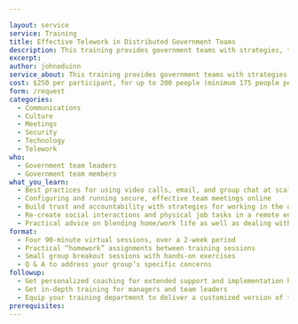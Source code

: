 ```yaml
---

layout: service
service: Training
title: Effective Telework in Distributed Government Teams
description: This training provides government teams with strategies, tools, and best practices for working together effectively in a distributed (remote/telework) model.
excerpt: 
author: johnoduinn
service_about: This training provides government teams with strategies, tools, and best practices for working together effectively in a distributed (remote/telework) model. These skills increase your agency’s resilience by improving team performance, streamlining communications, and modernizing workflows for better collaboration.
cost: $250 per participant, for up to 200 people (minimum 175 people per cohort)
form: /request
categories:
  - Communications
  - Culture
  - Meetings
  - Security
  - Technology
  - Telework
who:
  - Government team leaders
  - Government team members
what_you_learn:
  - Best practices for using video calls, email, and group chat at scale
  - Configuring and running secure, effective team meetings online
  - Build trust and accountability with strategies for working in the open
  - Re-create social interactions and physical job tasks in a remote environment
  - Practical advice on blending home/work life as well as dealing with isolation
format:
  - Four 90-minute virtual sessions, over a 2-week period
  - Practical “homework” assignments between training sessions
  - Small group breakout sessions with hands-on exercises
  - Q & A to address your group’s specific concerns
followup:
  - Get personalized coaching for extended support and implementation help
  - Get in-depth training for managers and team leaders
  - Equip your training department to deliver a customized version of this training
prerequisites: 
---
```

